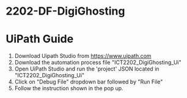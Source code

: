 # 2202-DF-DigiGhosting

# UiPath Guide
1. Download Uipath Studio from https://www.uipath.com
2. Download the automation process file "ICT2202_DigiGhosting_Ui"
3. Open UiPath Studio and run the 'project' JSON located in "ICT2202_DigiGhosting_Ui"
4. Click on "Debug File" dropdown bar followed by "Run File"
5. Follow the instruction shown in the pop up.
